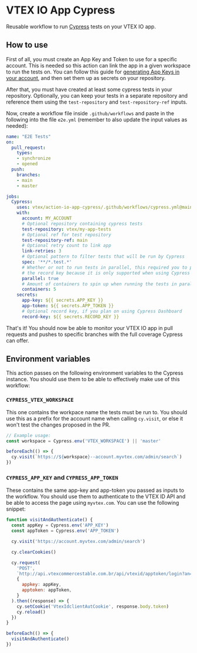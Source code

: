 # VTEX IO App Cypress

Reusable workflow to run [Cypress] tests on your VTEX IO app.

## How to use

First of all, you must create an App Key and Token to use for a specific 
account. This is needed so this action can link the app in a given workspace to 
run the tests on. You can follow this guide for [generating App Keys in your 
account], and then set them up as secrets on your repository.

After that, you must have created at least some cypress tests in your 
repository. Optionally, you can keep your tests in a separate repository and 
reference them using the `test-repository` and `test-repository-ref` inputs.

Now, create a workflow file inside `.github/workflows` and paste in the 
following into the file `e2e.yml` (remember to also update the input values as 
needed):

```yaml
name: "E2E Tests"
on:
  pull_request:
    types:
    - synchronize
    - opened
  push:
    branches:
    - main
    - master

jobs:
  Cypress:
    uses: vtex/action-io-app-cypress/.github/workflows/cypress.yml@main
    with:
      account: MY_ACCOUNT
      # Optional repository containing cypress tests
      test-repository: vtex/my-app-tests
      # Optional ref for test repository
      test-repository-ref: main
      # Optional retry count to link app
      link-retries: 3
      # Optional pattern to filter tests that will be run by Cypress
      spec: '**/*.test.*'
      # Whether or not to run tests in parallel, this required you to pass
      # the record key because it is only supported when using Cypress Dashboard
      parallel: true
      # Amount of containers to spin up when running the tests in parallel
      containers: 5
    secrets:
      app-key: ${{ secrets.APP_KEY }}
      app-token: ${{ secrets.APP_TOKEN }}
      # Optional record key, if you plan on using Cypress Dashboard
      record-key: ${{ secrets.RECORD_KEY }}
```

That's it! You should now be able to monitor your VTEX IO app in pull requests 
and pushes to specific branches with the full coverage Cypress can offer.

## Environment variables

This action passes on the following environment variables to the Cypress
instance. You should use them to be able to effectively make use of this
workflow:

### `CYPRESS_VTEX_WORKSPACE`

This one contains the workpace name the tests must be run to. You should use
this as a prefix for the account name when calling `cy.visit`, or else it won't
test the changes proposed in the PR.

```js
// Example usage:
const workspace = Cypress.env('VTEX_WORKSPACE') || 'master'

beforeEach(() => {
  cy.visit(`https://${workspace}--account.myvtex.com/admin/search`)
})
```

### `CYPRESS_APP_KEY` and `CYPRESS_APP_TOKEN`

These contains the same app-key and app-token you passed as inputs to the
workflow. You should use them to authenticate to the VTEX ID API and be able to
access the page using `myvtex.com`. You can use the following snippet:

```js
function visitAndAuthenticate() {
  const appKey = Cypress.env('APP_KEY')
  const appToken = Cypress.env('APP_TOKEN')

  cy.visit('https://account.myvtex.com/admin/search')

  cy.clearCookies()

  cy.request(
    'POST',
    `http://api.vtexcommercestable.com.br/api/vtexid/apptoken/login?an=${account}`,
    {
      appkey: appKey,
      apptoken: appToken,
    }
  ).then((response) => {
    cy.setCookie('VtexIdclientAutCookie', response.body.token)
    cy.reload()
  })
}

beforeEach(() => {
  visitAndAuthenticate()
})
```

[Cypress]: https://www.cypress.io/
[generating App Keys in your account]: https://help.vtex.com/tutorial/application-keys--2iffYzlvvz4BDMr6WGUtet#generating-app-keys-in-your-account
